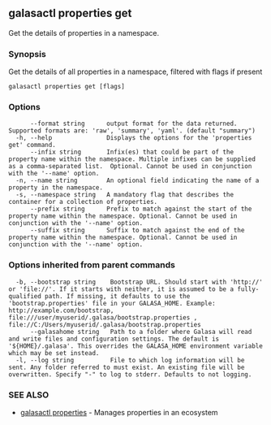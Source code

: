 ## galasactl properties get

Get the details of properties in a namespace.

### Synopsis

Get the details of all properties in a namespace, filtered with flags if present

```
galasactl properties get [flags]
```

### Options

```
      --format string      output format for the data returned. Supported formats are: 'raw', 'summary', 'yaml'. (default "summary")
  -h, --help               Displays the options for the 'properties get' command.
      --infix string       Infix(es) that could be part of the property name within the namespace. Multiple infixes can be supplied as a comma-separated list.  Optional. Cannot be used in conjunction with the '--name' option.
  -n, --name string        An optional field indicating the name of a property in the namespace.
  -s, --namespace string   A mandatory flag that describes the container for a collection of properties.
      --prefix string      Prefix to match against the start of the property name within the namespace. Optional. Cannot be used in conjunction with the '--name' option.
      --suffix string      Suffix to match against the end of the property name within the namespace. Optional. Cannot be used in conjunction with the '--name' option.
```

### Options inherited from parent commands

```
  -b, --bootstrap string    Bootstrap URL. Should start with 'http://' or 'file://'. If it starts with neither, it is assumed to be a fully-qualified path. If missing, it defaults to use the 'bootstrap.properties' file in your GALASA_HOME. Example: http://example.com/bootstrap, file:///user/myuserid/.galasa/bootstrap.properties , file://C:/Users/myuserid/.galasa/bootstrap.properties
      --galasahome string   Path to a folder where Galasa will read and write files and configuration settings. The default is '${HOME}/.galasa'. This overrides the GALASA_HOME environment variable which may be set instead.
  -l, --log string          File to which log information will be sent. Any folder referred to must exist. An existing file will be overwritten. Specify "-" to log to stderr. Defaults to not logging.
```

### SEE ALSO

* [galasactl properties](galasactl_properties.md)	 - Manages properties in an ecosystem

